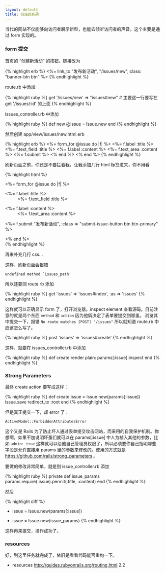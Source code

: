 ```yaml
---
layout: default
title: 网站的耳朵
---
```


当代的网站不仅能够向访问者展示新型，也能去倾听访问者的声音。这个主要是通过 form 实现的。

### form 提交

首页的 “创建新活动” 的按钮，链接改为

{% highlight erb %}
<%= link_to "发布新活动", "/issues/new", class: "banner-btn btn" %>
{% endhighlight %}

route.rb 中添加

{% highlight ruby %}
get '/issues/new' => "issues#new" # 主要这一行要写在 get '/issues/:id' 的上面
{% endhighlight %}


issues_controller.rb 中添加

{% highlight ruby %}
def new
  @issue = Issue.new
end
{% endhighlight %}

然后创建 app/view/issues/new.html.erb

{% highlight erb %}
<%= form_for @issue do |f| %>
  <%= f.label :title %>
  <%= f.text_field :title %>
  <%= f.label :content %>
  <%= f.text_area :content %>
  <%= f.submit %>
<% end %>
<% end %>
{% endhighlight %}

刷新页面之前，你还是不要拦着我，让我添加几行 html 标签进来，你不用看

{% highlight html %}
<div class="new-issue-form-container clearfix">
  <div class="new-issue-form clearfix">
    <%= form_for @issue do |f| %>
      <dl class="form">
        <dt><%= f.label :title %></dt>
        <dd><%= f.text_field :title %></dd>
      </dl>
      <dl class="form">
        <dt><%= f.label :content %></dt>
        <dd><%= f.text_area :content %></dd>
      </dl>
      <p><%= f.submit "发布新活动", :class => "submit-issue-button btn btn-primary" %></p>
    <% end %>
  </div>
</div>
{% endhighlight %}

再来补充几行 css...

这样，刷新页面会报错

    undefined method `issues_path'

所以还要回  route.rb 添加

{% highlight ruby %}
get 'issues' => 'issues#index', :as => 'issues'
{% endhighlight %}

这样就可以正确显示 form 了，打开浏览器，inspect element 查看源码，目前注意的就是两个东西 `method` 和 `action` 因为他俩决定了表单要提交到哪里。
浏览其中提交一下，报错 `No route matches [POST] "/issues"` 所以就知道 route.rb 中应该怎么写了。

{% highlight ruby %}
post 'issues' => 'issues#create'
{% endhighlight %}

这样，就要在 issues_controller.rb 中添加

{% highlight ruby %}
def create
  render plain: params[:issue].inspect
end
{% endhighlight %}


### Strong Parameters

最终 create action 要写成这样：

{% highlight ruby %}
def create
  issue = Issue.new(params[:issue])
  issue.save
  redirect_to :root
end
{% endhighlight %}

但是真正提交一下，却 error 了：

    ActiveModel::ForbiddenAttributesError

这个又是 Rails 为了防止坏人通过表单提交攻击网站，而采用的自我保护机制。你想啊，如果不加说明坏蛋们就可以在 params[:issue] 中人为植入其他的参数，比如 `admin: true` 这样就可以给他自己管理员权限了，所以必须要你自己指明哪些字段是允许直接用 params 里的参数来修改的。使用的方式就是 <https://github.com/rails/strong_parameters> 。

要做的修改非常简单，就是到 issue_controller.rb 添加

{% highlight ruby %}
private
  def issue_params
    params.require(:issue).permit(:title, :content)
  end
{% endhighlight %}

然后

{% highlight diff %}
- issue = Issue.new(params[:issue])
+ issue = Issue.new(issue_params)
{% endhighlight %}

这样再来提交，操作成功了。

### resources

好，到这里任务就完成了，依旧是看看代码能否重构一下。

- resources http://guides.rubyonrails.org/routing.html 2.2
